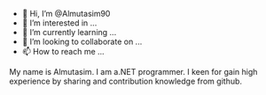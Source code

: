 - 👋 Hi, I’m @Almutasim90
- 👀 I’m interested in ...
- 🌱 I’m currently learning ...
- 💞️ I’m looking to collaborate on ...
- 📫 How to reach me ...

<!---
Almutasim90/Almutasim90 is a ✨ special ✨ repository because its `README.md` (this file) appears on your GitHub profile.
You can click the Preview link to take a look at your changes.
--->
My name is Almutasim. I am a.NET programmer. I keen for gain high experience by sharing and contribution knowledge from github.
